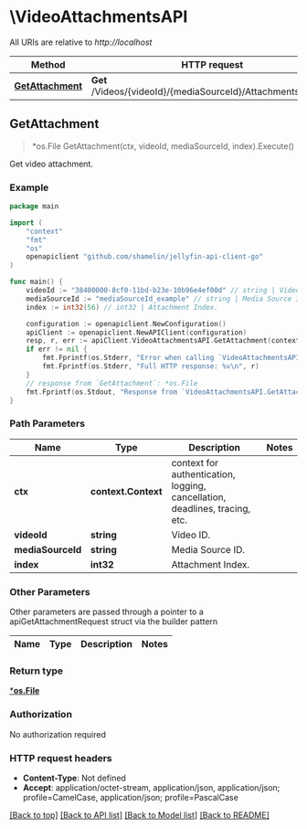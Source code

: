 # \VideoAttachmentsAPI

All URIs are relative to *http://localhost*

Method | HTTP request | Description
------------- | ------------- | -------------
[**GetAttachment**](VideoAttachmentsAPI.md#GetAttachment) | **Get** /Videos/{videoId}/{mediaSourceId}/Attachments/{index} | Get video attachment.



## GetAttachment

> *os.File GetAttachment(ctx, videoId, mediaSourceId, index).Execute()

Get video attachment.

### Example

```go
package main

import (
	"context"
	"fmt"
	"os"
	openapiclient "github.com/shamelin/jellyfin-api-client-go"
)

func main() {
	videoId := "38400000-8cf0-11bd-b23e-10b96e4ef00d" // string | Video ID.
	mediaSourceId := "mediaSourceId_example" // string | Media Source ID.
	index := int32(56) // int32 | Attachment Index.

	configuration := openapiclient.NewConfiguration()
	apiClient := openapiclient.NewAPIClient(configuration)
	resp, r, err := apiClient.VideoAttachmentsAPI.GetAttachment(context.Background(), videoId, mediaSourceId, index).Execute()
	if err != nil {
		fmt.Fprintf(os.Stderr, "Error when calling `VideoAttachmentsAPI.GetAttachment``: %v\n", err)
		fmt.Fprintf(os.Stderr, "Full HTTP response: %v\n", r)
	}
	// response from `GetAttachment`: *os.File
	fmt.Fprintf(os.Stdout, "Response from `VideoAttachmentsAPI.GetAttachment`: %v\n", resp)
}
```

### Path Parameters


Name | Type | Description  | Notes
------------- | ------------- | ------------- | -------------
**ctx** | **context.Context** | context for authentication, logging, cancellation, deadlines, tracing, etc.
**videoId** | **string** | Video ID. | 
**mediaSourceId** | **string** | Media Source ID. | 
**index** | **int32** | Attachment Index. | 

### Other Parameters

Other parameters are passed through a pointer to a apiGetAttachmentRequest struct via the builder pattern


Name | Type | Description  | Notes
------------- | ------------- | ------------- | -------------




### Return type

[***os.File**](*os.File.md)

### Authorization

No authorization required

### HTTP request headers

- **Content-Type**: Not defined
- **Accept**: application/octet-stream, application/json, application/json; profile=CamelCase, application/json; profile=PascalCase

[[Back to top]](#) [[Back to API list]](../README.md#documentation-for-api-endpoints)
[[Back to Model list]](../README.md#documentation-for-models)
[[Back to README]](../README.md)

